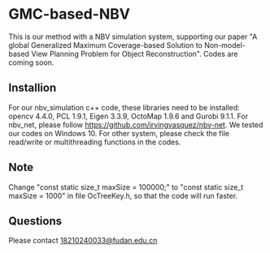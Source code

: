 # GMC-based-NBV
This is our method with a NBV simulation system, supporting our paper "A global Generalized Maximum Coverage-based Solution to Non-model-based View Planning Problem for Object Reconstruction". Codes are coming soon.
## Installion
For our nbv_simulation c++ code, these libraries need to be installed: opencv 4.4.0, PCL 1.9.1, Eigen 3.3.9, OctoMap 1.9.6 and Gurobi 9.1.1.
For nbv_net, please follow https://github.com/irvingvasquez/nbv-net.
We tested our codes on Windows 10. For other system, please check the file read/write or multithreading functions in the codes.
## Note
Change "const static size_t maxSize = 100000;" to "const static size_t maxSize = 1000" in file OcTreeKey.h, so that the code will run faster.
## Questions
Please contact 18210240033@fudan.edu.cn
